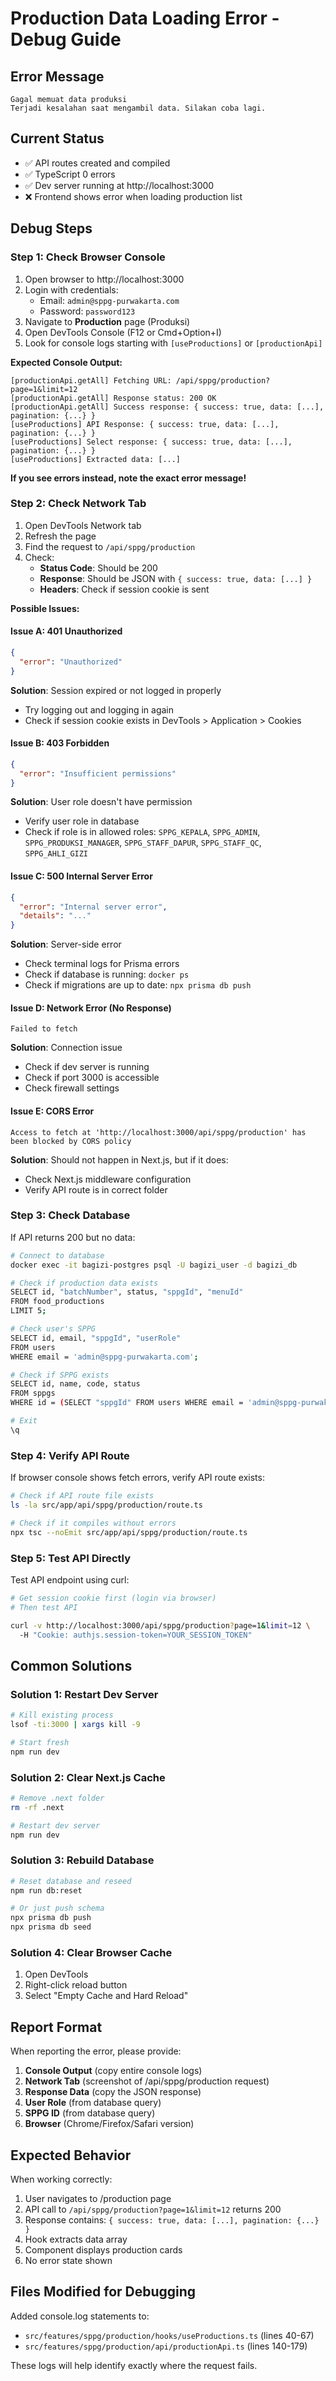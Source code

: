 # Production Data Loading Error - Debug Guide

## Error Message
```
Gagal memuat data produksi
Terjadi kesalahan saat mengambil data. Silakan coba lagi.
```

## Current Status
- ✅ API routes created and compiled
- ✅ TypeScript 0 errors
- ✅ Dev server running at http://localhost:3000
- ❌ Frontend shows error when loading production list

## Debug Steps

### Step 1: Check Browser Console
1. Open browser to http://localhost:3000
2. Login with credentials:
   - Email: `admin@sppg-purwakarta.com`
   - Password: `password123`
3. Navigate to **Production** page (Produksi)
4. Open DevTools Console (F12 or Cmd+Option+I)
5. Look for console logs starting with `[useProductions]` or `[productionApi]`

**Expected Console Output:**
```
[productionApi.getAll] Fetching URL: /api/sppg/production?page=1&limit=12
[productionApi.getAll] Response status: 200 OK
[productionApi.getAll] Success response: { success: true, data: [...], pagination: {...} }
[useProductions] API Response: { success: true, data: [...], pagination: {...} }
[useProductions] Select response: { success: true, data: [...], pagination: {...} }
[useProductions] Extracted data: [...]
```

**If you see errors instead, note the exact error message!**

### Step 2: Check Network Tab
1. Open DevTools Network tab
2. Refresh the page
3. Find the request to `/api/sppg/production`
4. Check:
   - **Status Code**: Should be 200
   - **Response**: Should be JSON with `{ success: true, data: [...] }`
   - **Headers**: Check if session cookie is sent

**Possible Issues:**

#### Issue A: 401 Unauthorized
```json
{
  "error": "Unauthorized"
}
```
**Solution**: Session expired or not logged in properly
- Try logging out and logging in again
- Check if session cookie exists in DevTools > Application > Cookies

#### Issue B: 403 Forbidden
```json
{
  "error": "Insufficient permissions"
}
```
**Solution**: User role doesn't have permission
- Verify user role in database
- Check if role is in allowed roles: `SPPG_KEPALA`, `SPPG_ADMIN`, `SPPG_PRODUKSI_MANAGER`, `SPPG_STAFF_DAPUR`, `SPPG_STAFF_QC`, `SPPG_AHLI_GIZI`

#### Issue C: 500 Internal Server Error
```json
{
  "error": "Internal server error",
  "details": "..."
}
```
**Solution**: Server-side error
- Check terminal logs for Prisma errors
- Check if database is running: `docker ps`
- Check if migrations are up to date: `npx prisma db push`

#### Issue D: Network Error (No Response)
```
Failed to fetch
```
**Solution**: Connection issue
- Check if dev server is running
- Check if port 3000 is accessible
- Check firewall settings

#### Issue E: CORS Error
```
Access to fetch at 'http://localhost:3000/api/sppg/production' has been blocked by CORS policy
```
**Solution**: Should not happen in Next.js, but if it does:
- Check Next.js middleware configuration
- Verify API route is in correct folder

### Step 3: Check Database
If API returns 200 but no data:

```bash
# Connect to database
docker exec -it bagizi-postgres psql -U bagizi_user -d bagizi_db

# Check if production data exists
SELECT id, "batchNumber", status, "sppgId", "menuId" 
FROM food_productions 
LIMIT 5;

# Check user's SPPG
SELECT id, email, "sppgId", "userRole" 
FROM users 
WHERE email = 'admin@sppg-purwakarta.com';

# Check if SPPG exists
SELECT id, name, code, status 
FROM sppgs 
WHERE id = (SELECT "sppgId" FROM users WHERE email = 'admin@sppg-purwakarta.com');

# Exit
\q
```

### Step 4: Verify API Route
If browser console shows fetch errors, verify API route exists:

```bash
# Check if API route file exists
ls -la src/app/api/sppg/production/route.ts

# Check if it compiles without errors
npx tsc --noEmit src/app/api/sppg/production/route.ts
```

### Step 5: Test API Directly
Test API endpoint using curl:

```bash
# Get session cookie first (login via browser)
# Then test API

curl -v http://localhost:3000/api/sppg/production?page=1&limit=12 \
  -H "Cookie: authjs.session-token=YOUR_SESSION_TOKEN"
```

## Common Solutions

### Solution 1: Restart Dev Server
```bash
# Kill existing process
lsof -ti:3000 | xargs kill -9

# Start fresh
npm run dev
```

### Solution 2: Clear Next.js Cache
```bash
# Remove .next folder
rm -rf .next

# Restart dev server
npm run dev
```

### Solution 3: Rebuild Database
```bash
# Reset database and reseed
npm run db:reset

# Or just push schema
npx prisma db push
npx prisma db seed
```

### Solution 4: Clear Browser Cache
1. Open DevTools
2. Right-click reload button
3. Select "Empty Cache and Hard Reload"

## Report Format

When reporting the error, please provide:

1. **Console Output** (copy entire console logs)
2. **Network Tab** (screenshot of /api/sppg/production request)
3. **Response Data** (copy the JSON response)
4. **User Role** (from database query)
5. **SPPG ID** (from database query)
6. **Browser** (Chrome/Firefox/Safari version)

## Expected Behavior

When working correctly:
1. User navigates to /production page
2. API call to `/api/sppg/production?page=1&limit=12` returns 200
3. Response contains: `{ success: true, data: [...], pagination: {...} }`
4. Hook extracts data array
5. Component displays production cards
6. No error state shown

## Files Modified for Debugging

Added console.log statements to:
- `src/features/sppg/production/hooks/useProductions.ts` (lines 40-67)
- `src/features/sppg/production/api/productionApi.ts` (lines 140-179)

These logs will help identify exactly where the request fails.
